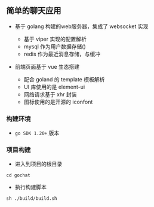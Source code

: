 ## 简单的聊天应用

 - 基于 golang 构建的web服务器，集成了 websocket 实现
   - 基于 viper 实现的配置解析
   - mysql 作为用户数据存储()
   - redis 作为最近消息存储，与缓冲

 - 前端页面基于 vue 生态搭建
   - 配合 goland 的 template 模板解析
   - UI 库使用的是 element-ui
   - 网络请求基于 xhr 封装
   - 图标使用的是开源的 iconfont



### 构建环境

- `go SDK 1.20+` 版本


### 项目构建

 - 进入到项目的根目录

```shell
cd gochat
```

 - 执行构建脚本

 ```shell
 sh ./build/build.sh
 ```

